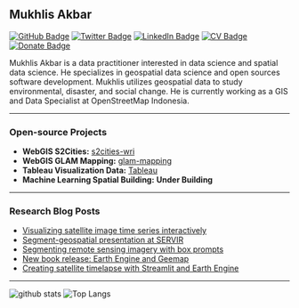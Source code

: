## Mukhlis Akbar

[![GitHub Badge](https://img.shields.io/github/followers/giswqs?style=social)](https://github.com/mukhlisakb?tab=followers)
[![Twitter Badge](https://img.shields.io/twitter/follow/mukhlisakb?style=social)](https://twitter.com/mukhlisakb)
[![LinkedIn Badge](https://img.shields.io/badge/My-LinkedIn-blue)](https://www.linkedin.com/in/mukhlisakb)
[![CV Badge](https://img.shields.io/badge/My-CV-critical)](https://arcgis.me/cv/)
[![Donate Badge](https://img.shields.io/badge/Donate-Buy%20me%20a%20coffee-yellowgreen.svg)](https://www.buymeacoffee.com/mukhlisakb)

Mukhlis Akbar is a data practitioner interested in data science and spatial data science. He specializes in geospatial data science and open sources software development. Mukhlis utilizes geospatial data to study environmental, disaster, and social change. He is currently working as a GIS and Data Specialist at OpenStreetMap Indonesia.

---

### Open-source Projects

- **WebGIS S2Cities:** [s2cities-wri](https://s2cities.openstreetmap.or.id/)
- **WebGIS GLAM Mapping:** [glam-mapping](https://glam.openstreetmap.or.id/)
- **Tableau Visualization Data:** [Tableau](https://github.com/giswqs/whiteboxR)
- **Machine Learning Spatial Building:** **Under Building**
---

### Research Blog Posts

<!-- HASHNODE:START -->
- [Visualizing satellite image time series interactively](https://blog.gishub.org/visualizing-satellite-image-time-series-interactively)
- [Segment-geospatial presentation at SERVIR](https://blog.gishub.org/segment-geospatial-presentation-at-servir)
- [Segmenting remote sensing imagery with box prompts](https://blog.gishub.org/segmenting-remote-sensing-imagery-with-box-prompts)
- [New book release: Earth Engine and Geemap](https://blog.gishub.org/new-book-release-earth-engine-and-geemap)
- [Creating satellite timelapse with Streamlit and Earth Engine](https://blog.gishub.org/creating-satellite-timelapse-with-streamlit-and-earth-engine)
<!-- HASHNODE:END -->

---

![github stats](https://github-readme-stats-sigma-five.vercel.app/api?username=mukhlisakb&show_icons=true)
![Top Langs](https://github-readme-stats-sigma-five.vercel.app/api/top-langs/?username=mukhlisakb&langs_count=3)

<!-- ![Top Langs](https://github-readme-stats.vercel.app/api/top-langs/?username=mukhlisakb&hide_langs_below=10) -->
